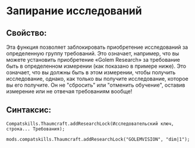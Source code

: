 # Запирание исследований

## Свойство:

Эта функция позволяет заблокировать приобретение исследований за определенную группу требований. Это означает, например, что вы можете установить приобретение «Golem Research» за требование быть в определенном измерении (как показано в примере ниже). Это означает, что вы должны быть в этом измерении, чтобы получить исследование, однако, как только вы получите исследование, которое вы его получите. Он не "сбросить" или "отменить обучение", оставив измерение или не отвечая требованиям вообще!

## Синтаксис:

    Compatskills.Thaumcraft.addResearchLock(Исследовательский ключ, строка... Требования);
    
    mods.compatskills.Thaumcraft.addResearchLock("GOLEMVISION", "dim|1");